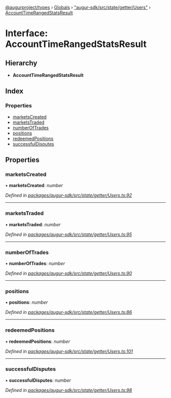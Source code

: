 [@augurproject/types](../README.md) › [Globals](../globals.md) › ["augur-sdk/src/state/getter/Users"](../modules/_augur_sdk_src_state_getter_users_.md) › [AccountTimeRangedStatsResult](_augur_sdk_src_state_getter_users_.accounttimerangedstatsresult.md)

# Interface: AccountTimeRangedStatsResult

## Hierarchy

* **AccountTimeRangedStatsResult**

## Index

### Properties

* [marketsCreated](_augur_sdk_src_state_getter_users_.accounttimerangedstatsresult.md#marketscreated)
* [marketsTraded](_augur_sdk_src_state_getter_users_.accounttimerangedstatsresult.md#marketstraded)
* [numberOfTrades](_augur_sdk_src_state_getter_users_.accounttimerangedstatsresult.md#numberoftrades)
* [positions](_augur_sdk_src_state_getter_users_.accounttimerangedstatsresult.md#positions)
* [redeemedPositions](_augur_sdk_src_state_getter_users_.accounttimerangedstatsresult.md#redeemedpositions)
* [successfulDisputes](_augur_sdk_src_state_getter_users_.accounttimerangedstatsresult.md#successfuldisputes)

## Properties

###  marketsCreated

• **marketsCreated**: *number*

*Defined in [packages/augur-sdk/src/state/getter/Users.ts:92](https://github.com/AugurProject/augur/blob/69c4be52bf/packages/augur-sdk/src/state/getter/Users.ts#L92)*

___

###  marketsTraded

• **marketsTraded**: *number*

*Defined in [packages/augur-sdk/src/state/getter/Users.ts:95](https://github.com/AugurProject/augur/blob/69c4be52bf/packages/augur-sdk/src/state/getter/Users.ts#L95)*

___

###  numberOfTrades

• **numberOfTrades**: *number*

*Defined in [packages/augur-sdk/src/state/getter/Users.ts:90](https://github.com/AugurProject/augur/blob/69c4be52bf/packages/augur-sdk/src/state/getter/Users.ts#L90)*

___

###  positions

• **positions**: *number*

*Defined in [packages/augur-sdk/src/state/getter/Users.ts:86](https://github.com/AugurProject/augur/blob/69c4be52bf/packages/augur-sdk/src/state/getter/Users.ts#L86)*

___

###  redeemedPositions

• **redeemedPositions**: *number*

*Defined in [packages/augur-sdk/src/state/getter/Users.ts:101](https://github.com/AugurProject/augur/blob/69c4be52bf/packages/augur-sdk/src/state/getter/Users.ts#L101)*

___

###  successfulDisputes

• **successfulDisputes**: *number*

*Defined in [packages/augur-sdk/src/state/getter/Users.ts:98](https://github.com/AugurProject/augur/blob/69c4be52bf/packages/augur-sdk/src/state/getter/Users.ts#L98)*
